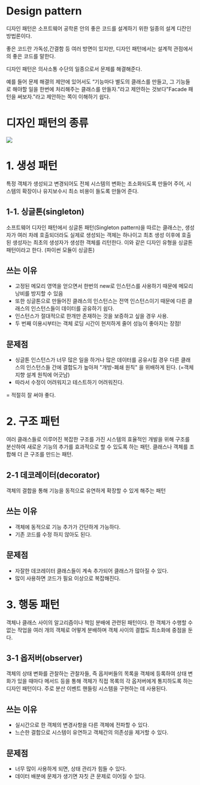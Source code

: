# Design pattern

디자인 패턴은 소프트웨어 공학론 안의 좋은 코드를 설계하기 위한 일종의 설계 디잔인 방법론이다.

좋은 코드란 가독성,간결함 등 여러 방면이 있지만, 디자인 패턴에서는 설계적 관점에서의 좋은 코드를 말한다.

디자인 패턴은 의사소통 수단의 일종으로서 문제를 해결해준다.  

예를 들어 문제 해결의 제안에 있어서도 “기능마다 별도의 클래스를 만들고, 그 기능들로 해야할 일을 한번에 처리해주는 클래스를 만들자.”라고 제안하는 것보다"Facade 패턴을 써보자."라고 제안하는 쪽이 이해하기 쉽다.

# 디자인 패턴의 종류

![](https://images.velog.io/images/pang/post/6c149dc5-ba3c-4a11-8d9a-6e153d6bb288/%E1%84%89%E1%85%B3%E1%84%8F%E1%85%B3%E1%84%85%E1%85%B5%E1%86%AB%E1%84%89%E1%85%A3%E1%86%BA%202021-12-09%20%E1%84%8B%E1%85%A9%E1%84%8C%E1%85%A5%E1%86%AB%2011.11.45.png)
# 1. 생성 패턴
특정 객체가 생성되고 변경되어도 전체 시스템의 변화는 초소화되도록 만들어 주어, 시스템의 확장이나 유지보수시 최소 비용이 들도록 만들어 준다.
## 1-1. 싱글톤(singleton)
소프트웨어 디자인 패턴에서 싱글톤 패턴(Singleton pattern)을 따르는 클래스는, 생성자가 여러 차례 호출되더라도 실제로 생성되는 객체는 하나이고 최초 생성 이후에 호출된 생성자는 최초의 생성자가 생성한 객체를 리턴한다. 이와 같은 디자인 유형을 싱글톤 패턴이라고 한다. (파이썬 모듈이 싱글톤)

## 쓰는 이유
- 고정된 메모리 영역을 얻으면서 한번의 new로 인스턴스를 사용하기 때문에 메모리 낭비를 방지할 수 있음
- 또한 싱글톤으로 만들어진 클래스의 인스턴스는 전역 인스턴스이기 때문에 다른 클래스의 인스턴스들이 데이터를 공유하기 쉽다.
- 인스턴스가 절대적으로 한개만 존재하는 것을 보증하고 싶을 경우 사용.
- 두 번째 이용시부터는 객체 로딩 시간이 현저하게 줄어 성능이 좋아지는 장점!

## 문제점
- 싱글톤 인스턴스가 너무 많은 일을 하거나 많은 데이터를 공유시킬 경우 다른 클래스의 인스턴스들 간에 결합도가 높아져 "개방-폐쇄 원칙" 을 위배하게 된다. (=객체 지향 설계 원칙에 어긋남)
- 따라서 수정이 어려워지고 테스트하기 어려워진다.

= 적절히 잘 써야 좋다.

# 2. 구조 패턴
여러 클래스들로 이루어진 복잡한 구조를 가진 시스템의 효율적인 개발을 위해 구조를 분산하여 새로운 기능의 추가를 효과적으로 할 수 있도록 하는 패턴.
클래스나 객체를 조합해 더 큰 구조를 만드는 패턴.

## 2-1 데코레이터(decorator)
객체의 결합을 통해 기능을 동적으로 유연하게 확장할 수 있게 해주는 패턴

## 쓰는 이유
- 객체에 동적으로 기능 추가가 간단하게 가능하다.
- 기존 코드를 수정 하지 않아도 된다.

## 문제점
- 자잘한 데코레이터 클래스들이 계속 추가되어 클래스가 많아질 수 있다.
- 많이 사용하면 코드가 필요 이상으로 복잡해진다.

# 3. 행동 패턴
객체나 클래스 사이의 알고리즘이나 책임 분배에 관련된 패턴이다.
한 객체가 수행할 수 없는 작업을 여러 개의 객체로 어떻게 분배하며 객체 사이의 결합도 최소화에 중점을 둔다.

## 3-1 옵저버(observer)
객체의 상태 변화를 관찰하는 관찰자들, 즉 옵저버들의 목록을 객체에 등록하여 상태 변화가 있을 때마다 메서드 등을 통해 객체가 직접 목록의 각 옵저버에게 통지하도록 하는 디자인 패턴이다.
주로 분산 이벤트 핸들링 시스템을 구현하는 데 사용된다.

## 쓰는 이유
- 실시간으로 한 객체의 변경사항을 다른 객체에 전파할 수 있다.
- 느슨한 결합으로 시스템이 유연하고 객체간의 의존성을 제거할 수 있다.

## 문제점
- 너무 많이 사용하게 되면, 상태 관리가 힘들 수 있다.
- 데이터 배분에 문제가 생기면 자칫 큰 문제로 이어질 수 있다.